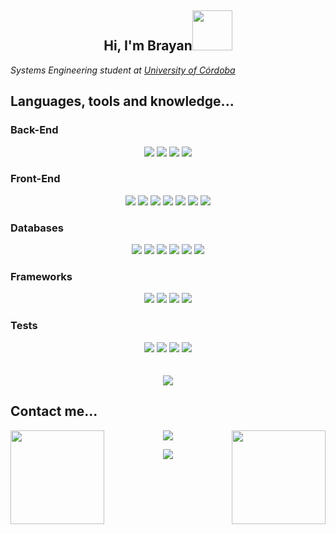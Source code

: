 <h2 align="center">Hi, I'm Brayan<img src="https://media.giphy.com/media/v1.Y2lkPTc5MGI3NjExbXluNTd2YnUyMzYyZDVqcnZ2N3lpZzk2eTFkeXU3bmppeGczc2R6MSZlcD12MV9pbnRlcm5hbF9naWZfYnlfaWQmY3Q9cw/Ev5a17WgHHX94jPhL0/giphy.gif" width="64"></img></h2>
<p><em>Systems Engineering student at <a href="https://www.unicordoba.edu.co/">University of Córdoba</a></em></p>

<!--
```javascript
const Brayan = {
    backEnd: [Java, Kotlin, Python, PHP],
    frontEnd: [JavaScript, TypeScript, HTML, CSS, SASS],
    databases: [MySql, PostgreSQL, SQLServer, MongoDB, Firestore],
    frameworks: [SringBoot, Angular, Vue, Scrum],
    tests: [JUnit, Selenium, Cucumber, Mockito],
    architecture: ["Microservices", "Event-Driven", "Three-Tier", "Monolithic"],
    challenge: "I am doing the #100DaysOfCode challenge focused on Java and Kotlin"
}
```
-->

<h2>Languages, tools and knowledge...</h2>
<h3>Back-End</h3>
<div align="center">
    <img src="https://img.shields.io/badge/Java-E23135?style=for-the-badge&logo=openjdk&logoColor=white"></img>
    <img src="https://img.shields.io/badge/Kotlin-0095D5?&style=for-the-badge&logo=kotlin&logoColor=white"></img>
    <img src="https://img.shields.io/badge/Python-14354C?style=for-the-badge&logo=python&logoColor=white"></img>
    <img src="https://img.shields.io/badge/PHP-777BB4?style=for-the-badge&logo=php&logoColor=white"></img>
</div>
<h3>Front-End</h3>
<div align="center">
    <img src="https://img.shields.io/badge/JavaScript-323330?style=for-the-badge&logo=javascript&logoColor=F7DF1E"></img>
    <img src="https://img.shields.io/badge/TypeScript-007ACC?style=for-the-badge&logo=typescript&logoColor=white"></img>
    <img src="https://img.shields.io/badge/HTML5-E34F26?style=for-the-badge&logo=html5&logoColor=white"></img>
    <img src="https://img.shields.io/badge/CSS3-1572B6?style=for-the-badge&logo=css3&logoColor=white"></img>
    <img src="https://img.shields.io/badge/Sass-CC6699?style=for-the-badge&logo=sass&logoColor=white"></img>
    <img src="https://img.shields.io/badge/Node.js-43853D?style=for-the-badge&logo=node.js&logoColor=white"></img>
    <img src="https://img.shields.io/badge/Bootstrap-563D7C?style=for-the-badge&logo=bootstrap&logoColor=white"></img>
</div>
<h3>Databases</h3>
<div align="center">
    <img src="https://img.shields.io/badge/MySQL-005C84?style=for-the-badge&logo=mysql&logoColor=white"></img>
    <img src="https://img.shields.io/badge/PostgreSQL-316192?style=for-the-badge&logo=postgresql&logoColor=white"></img>
    <img src="https://img.shields.io/badge/SQLite-07405E?style=for-the-badge&logo=sqlite&logoColor=white"></img>
    <img src="https://img.shields.io/badge/Microsoft_SQL_Server-CC2927?style=for-the-badge&logo=microsoft-sql-server&logoColor=white"></img>
    <img src="https://img.shields.io/badge/MongoDB-4EA94B?style=for-the-badge&logo=mongodb&logoColor=white"></img>
    <img src="https://img.shields.io/badge/Firestore-DEB022?style=for-the-badge&logo=firebase&logoColor=white"></img>
</div>
<h3>Frameworks</h3>
<div align="center">
    <img src="https://img.shields.io/badge/Spring-6DB33F?style=for-the-badge&logo=spring&logoColor=white"></img>
    <img src="https://img.shields.io/badge/Angular-DD0031?style=for-the-badge&logo=angular&logoColor=white"></img>
    <img src="https://img.shields.io/badge/Vue.js-35495E?style=for-the-badge&logo=vue.js&logoColor=4FC08D"></img>
    <img src="https://img.shields.io/badge/Scrum-009FDA?style=for-the-badge&logo=scrumalliance&logoColor=white"></img>
</div>
<h3>Tests</h3>
<div align="center">
    <img src="https://img.shields.io/badge/JUnit-25A162?style=for-the-badge&logo=junit5&logoColor=white"></img>
    <img src="https://img.shields.io/badge/Selenium-43B02A?style=for-the-badge&logo=selenium&logoColor=white"></img>
    <img src="https://img.shields.io/badge/Cucumbe-23D96C?style=for-the-badge&logo=cucumber&logoColor=white"></img>
    <img src="https://img.shields.io/badge/Mockito-111324?style=for-the-badge&logo=campaignmonitor&logoColor=white"></img>
</div>
<br><br>
<div align="center">
    <img src="https://github-readme-stats.vercel.app/api/top-langs/?username=BrayanHF&theme=github_dark_dimmed"></img>
</div>


<h2>Contact me...</h2>
<img align="right" src="https://media.giphy.com/media/v1.Y2lkPTc5MGI3NjExOWh5YWlodXoxNDNtOXY1aWlnenh3ZXdxbGNwZW0xMXM1NGt6MHVpeCZlcD12MV9pbnRlcm5hbF9naWZfYnlfaWQmY3Q9Zw/vccj2vW1vvll6Xax50/giphy.gif" width="150"></img>
<img align="left" src="https://media.giphy.com/media/v1.Y2lkPTc5MGI3NjExdWZ1Mm9hNHRoemR0angxOWxnZjYxcXdhenh4MjJ0ZXdpdnQyYzF2cyZlcD12MV9pbnRlcm5hbF9naWZfYnlfaWQmY3Q9Zw/96B3lDoB9G54dT12fz/giphy.gif" width="150"></img>
<div align="center">
  <p>
    <a href="https://www.linkedin.com/in/brayanhf/">
      <img src="https://img.shields.io/badge/brayanhf-0077B5?style=for-the-badge&logo=linkedin&logoColor=white">
    </a>
  </p>
  <p>
    <a href="mailto:brayanhernandezfurnieles@gmail.com">
      <img src="https://img.shields.io/badge/brayanhernandezfurnieles@gmail.com-D14836?style=for-the-badge&logo=gmail&logoColor=white">
    </a>
  </p>
</div>
